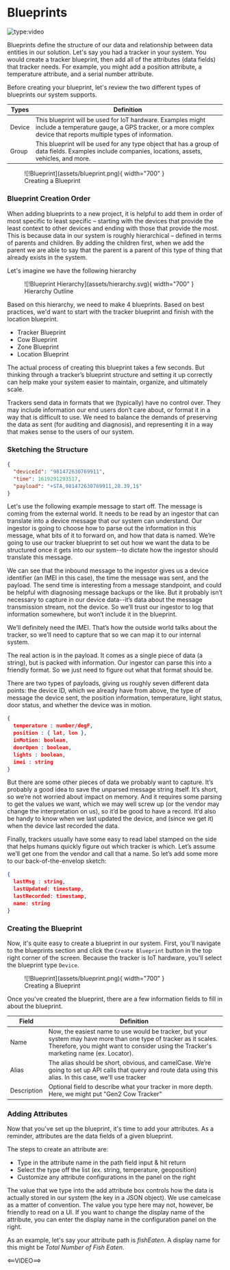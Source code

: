 # Blueprints

![type:video](https://www.loom.com/embed/61364cb8e4674755aa5baf738d898f13)

Blueprints define the structure of our data and relationship between data entities in our solution. Let's say you had a tracker in your system. You would create a tracker blueprint, then add all of the attributes (data fields) that tracker needs. For example, you might add a position attribute, a temperature attribute, and a serial number attribute. 

Before creating your blueprint, let's review the two different types of blueprints our system supports. 

| Types | Definition |
|-------|---------------|
| Device | This blueprint will be used for IoT hardware. Examples might include a temperature gauge, a GPS tracker, or a more complex device that reports multiple types of information. |
| Group | This blueprint will be used for any type object that has a group of data fields. Examples include companies, locations, assets, vehicles, and more. |

<figure markdown>
![!Blueprint](assets/blueprint.png){ width="700" }
  <figcaption>Creating a Blueprint</figcaption>
</figure>


### Blueprint Creation Order

When adding blueprints to a new project, it is helpful to add them in order of most specific to least specific – starting with the devices that provide the least context to other devices and ending with those that provide the most. This is because data in our system is roughly hierarchical – defined in terms of parents and children. By adding the children first, when we add the parent we are able to say that the parent is a parent of this type of thing that already exists in the system. 

Let's imagine we have the following hierarchy

<figure markdown>
![!Blueprint Hierarchy](assets/hierarchy.svg){ width="700" }
  <figcaption>Hierarchy Outline</figcaption>
</figure>

Based on this hierarchy, we need to make 4 blueprints. Based on best practices, we'd want to start with the tracker blueprint and finish with the location blueprint. 

* Tracker Blueprint
* Cow Blueprint
* Zone Blueprint
* Location Blueprint


The actual process of creating this blueprint takes a few seconds. But thinking through a tracker’s blueprint structure and setting it up correctly can help make your system easier to maintain, organize, and ultimately scale. 

Trackers send data in formats that we (typically) have no control over. They may include information our end users don’t care about, or format it in a way that is difficult to use. We need to balance the demands of preserving the data as sent (for auditing and diagnosis), and representing it in a way that makes sense to the users of our system. 

### Sketching the Structure

``` json
{
  "deviceId": "981472630769911",
  "time": 1619291293517,
  "payload": "+STA,981472630769911,28.39,1$"
}
```

Let's use the following example message to start off. The message is coming from the external world. It needs to be read by an ingestor that can translate into a device message that our system can understand. Our ingestor is going to choose how to parse out the information in this message, what bits of it to forward on, and how that data is named. We’re going to use our tracker blueprint to set out how we want the data to be structured once it gets into our system--to dictate how the ingestor should translate this message.

We can see that the inbound message to the ingestor gives us a device identifier (an IMEI in this case), the time the message was sent, and the payload. The send time is interesting from a message standpoint, and could be helpful with diagnosing message backups or the like. But it probably isn’t necessary to capture in our device data--it’s data about the message transmission stream, not the device. So we’ll trust our ingestor to log that information somewhere, but won’t include it in the blueprint.

We’ll definitely need the IMEI. That’s how the outside world talks about the tracker, so we’ll need to capture that so we can map it to our internal system. 

The real action is in the payload. It comes as a single piece of data (a string), but is packed with information. Our ingestor can parse this into a friendly format. So we just need to figure out what that format should be.

There are two types of payloads, giving us roughly seven different data points: the device ID, which we already have from above, the type of message the device sent, the position information, temperature, light status, door status, and whether the device was in motion. 

``` json
{
  temperature : number/degF,
  position : { lat, lon },
  inMotion: boolean,
  doorOpen : boolean,
  lights : boolean,
  imei : string
}
```
But there are some other pieces of data we probably want to capture. It’s probably a good idea to save the unparsed message string itself. It’s short, so we’re not worried about impact on memory. And it requires some parsing to get the values we want, which we may well screw up (or the vendor may change the interpretation on us), so it’d be good to have a record. It’d also be handy to know when we last updated the device, and (since we get it) when the device last recorded the data. 

Finally, trackers usually have some easy to read label stamped on the side that helps humans quickly figure out which tracker is which. Let’s assume we’ll get one from the vendor and call that a name. So let’s add some more to our back-of-the-envelop sketch:

``` json
{
  lastMsg : string,
  lastUpdated: timestamp,
  lastRecorded: timestamp,
  name: string
}
```
### Creating the Blueprint

Now, it's quite easy to create a blueprint in our system. First, you'll navigate to the blueprints section and click the `Create Blueprint` button in the top right corner of the screen. Because the tracker is IoT hardware, you'll select the blueprint type `Device`.

<figure markdown>
![!Blueprint](assets/blueprint.png){ width="700" }
  <figcaption>Creating a Blueprint</figcaption>
</figure>

Once you've created the blueprint, there are a few information fields to fill in about the blueprint. 

| Field | Definition |
|-------|---------------|
| Name | Now, the easiest name to use would be tracker, but your system may have more than one type of tracker as it scales. Therefore, you might want to consider using the Tracker's marketing name (ex. Locator).  |
| Alias | The alias should be short, obvious, and camelCase. We’re going to set up API calls that query and route data using this alias. In this case, we'll use tracker |
| Description | Optional field to describe what your tracker in more depth. Here, we might put "Gen2 Cow Tracker" |

### Adding Attributes

Now that you've set up the blueprint, it's time to add your attributes. As a reminder, attributes are the data fields of a given blueprint.

The steps to create an attribute are: 

* Type in the attribute name in the path field input & hit return
* Select the type off the list (ex. string, temperature, geoposition)
* Customize any attribute configurations in the panel on the right

The value that we type into the add attribute box controls how the data is actually stored in our system (the key in a JSON object). We use camelcase as a matter of convention. The value you type here may not, however, be friendly to read on a UI. If you want to change the display name of the attribute, you can enter the display name in the configuration panel on the right. 

As an example, let's say your attribute path is *fishEaten*. A display name for this might be *Total Number of Fish Eaten*. 

<==VIDEO==>


